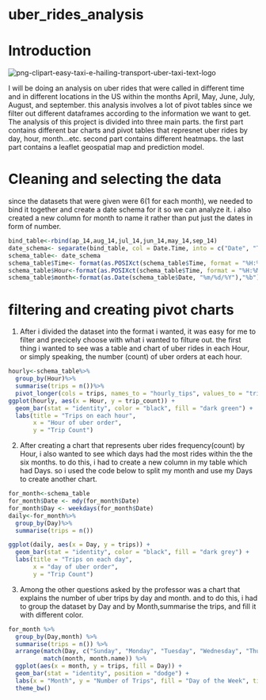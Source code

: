 # uber_rides_analysis  
# Introduction  
![png-clipart-easy-taxi-e-hailing-transport-uber-taxi-text-logo](https://user-images.githubusercontent.com/118494139/234085381-e60f5a53-290d-47c7-9b91-b98bc3968318.png)

I will be doing an analysis on uber rides that were called in different time and in different locations in the US within the months April, May, June, July, August, and september. this analysis involves a lot of pivot tables since we filter out different dataframes according to the information we want to get. The analysis of this project is divided into three main parts. the first part contains different bar charts and pivot tables that represnet uber rides by day, hour, month...etc. second part contains different heatmaps. the last part contains a leaflet geospatial map and prediction model.  
# Cleaning and selecting the data  
 since the datasets that were given were 6(1 for each month), we needed to bind it together and create a date schema for it so we can analyze it. i also created a new column for month to name it rather than put just the dates in form of number.
```r
bind_table<-rbind(ap_14,aug_14,jul_14,jun_14,may_14,sep_14)
date_schema<- separate(bind_table, col = Date.Time, into = c("Date", "Time"), sep = " ")
schema_table<- date_schema
schema_table$Time<- format(as.POSIXct(schema_table$Time, format = "%H:%M:%S"), format = "%H:%M")
schema_table$Hour<-format(as.POSIXct(schema_table$Time, format = "%H:%M"), format = "%H")
schema_table$month<-format(as.Date(schema_table$Date, "%m/%d/%Y"),"%b")
```  
# filtering and creating pivot charts  
1. After i divided the dataset into the format i wanted, it was easy for me to filter and precicely choose with what i wanted to filture out. the first thing i wanted to see was a table and chart of uber rides in each Hour, or simply speaking, the number (count) of uber orders at each hour. 
```r
hourly<-schema_table%>%
  group_by(Hour)%>%
  summarise(trips = n())%>%
  pivot_longer(cols = trips, names_to = "hourly_tips", values_to = "trip_count")
ggplot(hourly, aes(x = Hour, y = trip_count)) +
  geom_bar(stat = "identity", color = "black", fill = "dark green") +
  labs(title = "Trips on each hour",
       x = "Hour of uber order",
       y = "Trip Count")
```  
2. After creating a chart that represents uber rides frequency(count) by Hour, i also wanted to see which days had the most rides within the the six months. to do this, i had to create a new column in my table which had Days. so i used the code below to split my month and use my Days to create another chart.  
```r
for_month<-schema_table
for_month$Date <- mdy(for_month$Date)
for_month$Day <- weekdays(for_month$Date)
daily<-for_month%>%
  group_by(Day)%>%
  summarise(trips = n())

ggplot(daily, aes(x = Day, y = trips)) +
  geom_bar(stat = "identity", color = "black", fill = "dark grey") +
  labs(title = "Trips on each day",
       x = "day of uber order",
       y = "Trip Count")
```
3. Among the other questions asked by the professor was a chart that explains the number of uber trips by day and month. and to do this, i had to group the dataset by Day and by Month,summarise the trips, and fill it with different color.  
```r
for_month %>%
  group_by(Day,month) %>%
  summarise(trips = n()) %>%
  arrange(match(Day, c("Sunday", "Monday", "Tuesday", "Wednesday", "Thursday", "Friday", "Saturday")),
          match(month, month.name)) %>%
  ggplot(aes(x = month, y = trips, fill = Day)) +
  geom_bar(stat = "identity", position = "dodge") +
  labs(x = "Month", y = "Number of Trips", fill = "Day of the Week", title = "Number of Uber Trips by Day and Month") +
  theme_bw()
  ```
 








